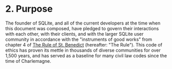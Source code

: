 # 2\. Purpose


The founder of SQLite, and all of the current developers at the time
when this document was composed, have pledged to govern their
interactions with each other, with their clients,
and with the larger SQLite user community in
accordance with the "instruments of good works" from chapter 4 of
[The Rule of St. Benedict](https://en.wikipedia.org/wiki/Rule_of_Saint_Benedict)
(hereafter: "The Rule").
This code of ethics has proven its mettle in thousands of diverse
communities for over 1,500 years, and has served as a baseline for many
civil law codes since the time of Charlemagne.



